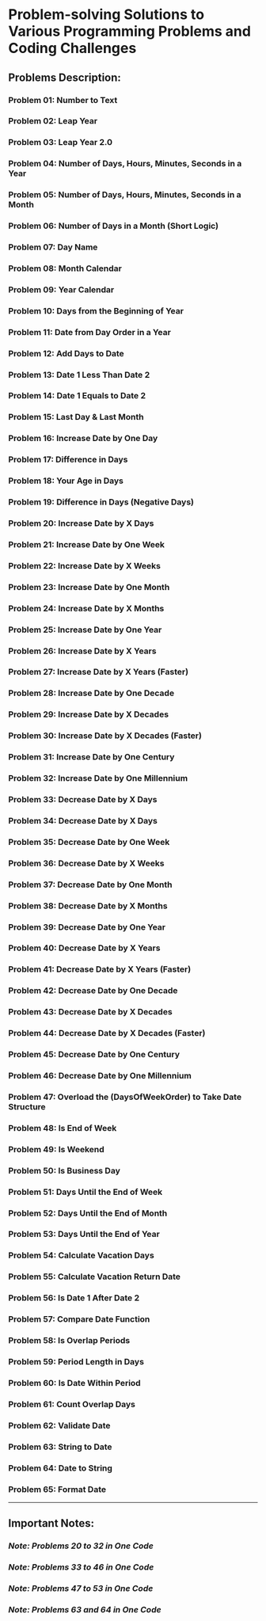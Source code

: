 # Problem-solving Solutions to Various Programming Problems and Coding Challenges

## Problems Description:

### Problem 01: Number to Text
### Problem 02: Leap Year
### Problem 03: Leap Year 2.0
### Problem 04: Number of Days, Hours, Minutes, Seconds in a Year
### Problem 05: Number of Days, Hours, Minutes, Seconds in a Month
### Problem 06: Number of Days in a Month (Short Logic)
### Problem 07: Day Name
### Problem 08: Month Calendar
### Problem 09: Year Calendar
### Problem 10: Days from the Beginning of Year
### Problem 11: Date from Day Order in a Year
### Problem 12: Add Days to Date
### Problem 13: Date 1 Less Than Date 2
### Problem 14: Date 1 Equals to Date 2
### Problem 15: Last Day & Last Month
### Problem 16: Increase Date by One Day
### Problem 17: Difference in Days
### Problem 18: Your Age in Days
### Problem 19: Difference in Days (Negative Days)
### Problem 20: Increase Date by X Days
### Problem 21: Increase Date by One Week
### Problem 22: Increase Date by X Weeks
### Problem 23: Increase Date by One Month
### Problem 24: Increase Date by X Months
### Problem 25: Increase Date by One Year
### Problem 26: Increase Date by X Years
### Problem 27: Increase Date by X Years (Faster)
### Problem 28: Increase Date by One Decade
### Problem 29: Increase Date by X Decades
### Problem 30: Increase Date by X Decades (Faster)
### Problem 31: Increase Date by One Century
### Problem 32: Increase Date by One Millennium
### Problem 33: Decrease Date by X Days
### Problem 34: Decrease Date by X Days
### Problem 35: Decrease Date by One Week
### Problem 36: Decrease Date by X Weeks
### Problem 37: Decrease Date by One Month
### Problem 38: Decrease Date by X Months
### Problem 39: Decrease Date by One Year
### Problem 40: Decrease Date by X Years
### Problem 41: Decrease Date by X Years (Faster)
### Problem 42: Decrease Date by One Decade
### Problem 43: Decrease Date by X Decades
### Problem 44: Decrease Date by X Decades (Faster)
### Problem 45: Decrease Date by One Century
### Problem 46: Decrease Date by One Millennium
### Problem 47: Overload the (DaysOfWeekOrder) to Take Date Structure
### Problem 48: Is End of Week
### Problem 49: Is Weekend
### Problem 50: Is Business Day
### Problem 51: Days Until the End of Week
### Problem 52: Days Until the End of Month
### Problem 53: Days Until the End of Year
### Problem 54: Calculate Vacation Days
### Problem 55: Calculate Vacation Return Date
### Problem 56: Is Date 1 After Date 2
### Problem 57: Compare Date Function
### Problem 58: Is Overlap Periods
### Problem 59: Period Length in Days
### Problem 60: Is Date Within Period
### Problem 61: Count Overlap Days
### Problem 62: Validate Date
### Problem 63: String to Date
### Problem 64: Date to String
### Problem 65: Format Date

---

## Important Notes:

### *Note: Problems 20 to 32 in One Code*
### *Note: Problems 33 to 46 in One Code*
### *Note: Problems 47 to 53 in One Code*
### *Note: Problems 63 and 64 in One Code*
